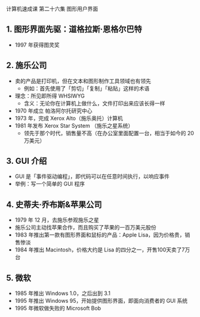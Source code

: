 计算机速成课 第二十六集 图形用户界面

## 1. 图形界面先驱：道格拉斯·恩格尔巴特
- 1997 年获得图灵奖

## 2. 施乐公司
- 卖的产品是打印机，但在文本和图形制作工具领域也有领先
  - 例如：首先使用了「剪切」「复制」「粘贴」这样的术语
- 理念：所见即所得 WHSIWYG
  - 含义：无论你在计算机上做什么，文件打印出来应该长得一样
- 1970 年成立 帕洛阿尔托研究中心
- 1973 年，完成 Xerox Alto（施乐奥托）计算机
- 1981 年发布 Xerox Star System （施乐之星系统）
  - 领先于那个时代，销售量不高（在办公室里面配置一台，相当于如今的 20 万美元）


## 3. GUI 介绍
- GUI 是「事件驱动编程」，即代码可以在任意时间执行，以响应事件
- 举例：写一个简单的 GUI 程序
 
## 4. 史蒂夫·乔布斯&苹果公司
- 1979 年 12 月，去施乐参观施乐之星
- 施乐公司主动找苹果合作，而且购买了苹果的一百万美元股份
- 1983 年推出第一款有图形界面和鼠标的产品：Apple Lisa，因为价格贵，销售惨淡
- 1984 年推出 Macintosh，价格大约是 Lisa 的四分之一，开售100天卖了7万台


## 5. 微软
- 1985 年推出 Windows 1.0，之后出到 3.1
- 1995 年推出 Windows 95，开始提供图形界面，即面向消费者的 GUI 系统
- 1995 年微软做失败的 Microsoft Bob

